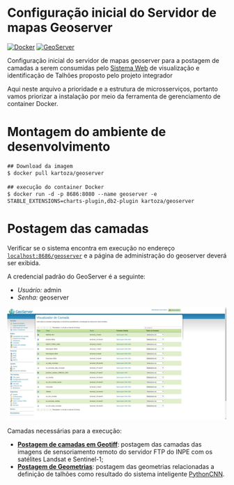# Configuração inicial do Servidor de mapas Geoserver

[![Docker](https://img.shields.io/badge/docker-latest-green)](https://www.docker.com/)
[![GeoServer](https://img.shields.io/badge/geoserver-latest-green)](http://geoserver.org/)

Configuração inicial do servidor de mapas geoserver para a postagem de camadas a serem consumidas pelo [Sistema Web](https://github.com/ProjetoIntegradorADSFatec/web-gis) de visualização e identificação de Talhões proposto pelo projeto integrador

Aqui neste arquivo a prioridade e a estrutura de microsserviços, portanto vamos priorizar a instalação por meio da ferramenta de gerenciamento de container Docker.

# Montagem do ambiente de desenvolvimento

```
## Download da imagem
$ docker pull kartoza/geoserver

## execução do container Docker
$ docker run -d -p 8686:8080 --name geoserver -e STABLE_EXTENSIONS=charts-plugin,db2-plugin kartoza/geoserver
```

# Postagem das camadas

Verificar se o sistema encontra em execução no endereço [`localhost:8686/geoserver`](http://0.0.0.0:8686/geoserver/web/) e a página de administração do geoserver deverá ser exibida.

A credencial padrão do GeoServer é a seguinte:

  - *Usuário:* admin
  - *Senha:* geoserver

<p align = "center">
  <img width = "600px" src = "../docs/assets/geoserver-print.png">
</p>

Camadas necessárias para a execução:

- **[Postagem de camadas em Geotiff](https://docs.geoserver.org/stable/en/user/data/raster/geotiff.html)**: postagem das camadas das imagens de sensoriamento remoto do servidor FTP do INPE com os satélites Landsat e Sentinel-1;
- **[Postagem de Geometrias](https://www.google.com/url?q=https://docs.geoserver.org/stable/en/user/gettingstarted/shapefile-quickstart/index.html&sa=D&source=calendar&usd=2&usg=AOvVaw2oUDSmd3w1dZlnpITE-sHy)**: postagem das geometrias relacionadas a definição de talhões como resultado do sistema inteligente [PythonCNN](https://github.com/ProjetoIntegradorADSFatec/python-cnn).